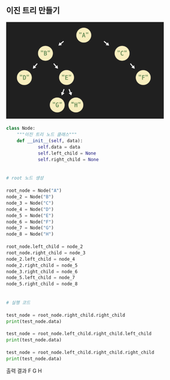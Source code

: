## 이진 트리 만들기

<img src="https://github.com/kimjaeyoonn/Data-Structure/blob/main/%ED%8A%B8%EB%A6%AC/%EC%9D%B4%EC%A7%84%ED%8A%B8%EB%A6%AC.PNG?raw=true" alt="이진트리.PNG" style="zoom: 67%;" />

```Python
class Node:
    """이진 트리 노드 클래스"""
    def __init__(self, data):
            self.data = data
            self.left_child = None
            self.right_child = None


# root 노드 생성

root_node = Node("A")
node_2 = Node("B")
node_3 = Node("C")
node_4 = Node("D")
node_5 = Node("E")
node_6 = Node("F")
node_7 = Node("G")
node_8 = Node("H")

root_node.left_child = node_2
root_node.right_child = node_3
node_2.left_child = node_4
node_2.right_child = node_5 
node_3.right_child = node_6 
node_5.left_child = node_7
node_5.right_child = node_8 


# 실행 코드

test_node = root_node.right_child.right_child
print(test_node.data)

test_node = root_node.left_child.right_child.left_child
print(test_node.data)

test_node = root_node.left_child.right_child.right_child
print(test_node.data)
```

출력 결과
F
G
H